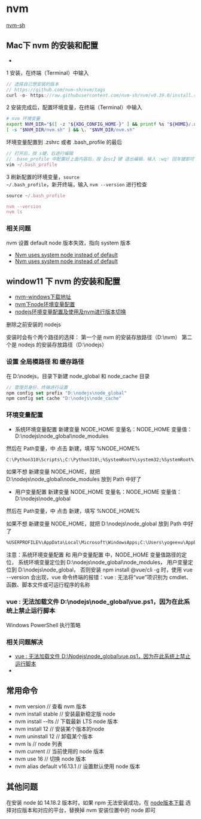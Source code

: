 # nvm

[nvm-sh](https://github.com/nvm-sh/nvm)

## Mac下 nvm 的安装和配置

- [](https://www.jianshu.com/p/038e9b0f7f39)

1 安装，在终端（Terminal）中输入

``` js
// 选择自己想安装的版本
// https://github.com/nvm-sh/nvm/tags
curl -o- https://raw.githubusercontent.com/nvm-sh/nvm/v0.39.0/install.sh | bash
```

2 安装完成后，配置环境变量，在终端（Terminal）中输入

``` bash
# nvm 环境变量
export NVM_DIR="$([ -z "${XDG_CONFIG_HOME-}" ] && printf %s "${HOME}/.nvm" || printf %s "${XDG_CONFIG_HOME}/nvm")"
[ -s "$NVM_DIR/nvm.sh" ] && \. "$NVM_DIR/nvm.sh"
```

环境变量配置到 .zshrc 或者 .bash_profile 的最后

``` js
// 打开后，按 s键，后进行编辑
// .base_profile 中配置好上面内容后，按【esc】键 退出编辑，输入 :wq! 回车键即可
vim ~/.bash_profile
```

3 刷新配置的环境变量，<code>source ~/.bash_profile</code>，新开终端，输入 <code>nvm --version</code> 进行检查

``` js
source ~/.bash_profile

nvm --version
nvm ls
```

### 相关问题

nvm 设置 default node 版本失效，指向 system 版本

- [Nvm uses system node instead of default](https://github.com/nvm-sh/nvm/issues/1184)
- [Nvm uses system node instead of default](https://github.com/cytopia/devilbox/issues/846)

## window11 下 nvm 的安装和配置

- [nvm-windows下载地址](https://github.com/coreybutler/nvm-windows/releases)
- [nvm下node环境变量配置](https://blog.csdn.net/m0_67393828/article/details/126062855)
- [nodejs环境变量配置及使用及nvm进行版本切换](https://blog.csdn.net/qappleh/article/details/98210168)

删除之前安装的 nodejs

安装时会有个两个路径的选择：
第一个是 nvm 的安装存放路径（D:\nvm）
第二个是 nodejs 的安装存放路径（D:\nodejs）

### 设置 全局模路径 和 缓存路径

在 D:\nodejs，目录下新建 node_global 和 node_cache 目录

``` js
// 管理员身份，终端进行设置
npm config set prefix "D:\nodejs\node_global"
npm config set cache "D:\nodejs\node_cache"
```

### 环境变量配置

- 系统环境变量配置
新建变量 NODE_HOME
变量名：NODE_HOME
变量值：D:\nodejs\node_global\node_modules

然后在 Path变量，中 点击 新建，填写 %NODE_HOME%

``` bash
C:\Python310\Scripts\;C:\Python310\;%SystemRoot%\system32;%SystemRoot%;%SystemRoot%\System32\Wbem;%SYSTEMROOT%\System32\WindowsPowerShell\v1.0\;%SYSTEMROOT%\System32\OpenSSH\;C:\ProgramData\chocolatey\bin;D:\Git\cmd;%NVM_HOME%;%NVM_SYMLINK%;%NODE_HOME%;
```

如果不想 新建变量 NODE_HOME，就把 D:\nodejs\node_global\node_modules 放到 Path 中好了

- 用户变量配置
新建变量 NODE_HOME
变量名：NODE_HOME
变量值：D:\nodejs\node_global

然后在 Path变量，中 点击 新建，填写 %NODE_HOME%

如果不想 新建变量 NODE_HOME，就把 D:\nodejs\node_global 放到 Path 中好了

``` bash
%USERPROFILE%\AppData\Local\Microsoft\WindowsApps;C:\Users\yogeexu\AppData\Local\Programs\oh-my-posh\bin;D:\Vscode\bin;%NVM_HOME%;%NVM_SYMLINK%;%NODE_HOME%;
```

注意：系统环境变量配置 和 用户变量配置 中，NODE_HOME 变量值路径的定位，
系统环境变量定位到 D:\nodejs\node_global\node_modules，
用户变量定位到 D:\nodejs\node_global，
否则安装 npm install @vue/cli -g 时，使用 vue --version 会出现，vue 命令终端的报错：vue : 无法将“vue”项识别为 cmdlet、函数、脚本文件或可运行程序的名称

### vue : 无法加载文件 D:\nodejs\node_global\vue.ps1，因为在此系统上禁止运行脚本

 Windows PowerShell 执行策略

### 相关问题解决

- [vue : 无法加载文件 D:\Nodejs\node_global\vue.ps1，因为在此系统上禁止运行脚本](https://blog.csdn.net/jiyuzzz/article/details/121048727)
- [](https://www.pudn.com/news/62552329b744eb386fdaeff5.html)

## 常用命令

- nvm version                // 查看 nvm 版本
- nvm install stable         // 安装最新稳定版 node
- nvm install --lts          // 下载最新 LTS node 版本
- nvm install 12             // 安装某个版本的node
- nvm uninstall 12           // 卸载某个版本
- nvm ls                     // node 列表
- nvm current                // 当前使用的 node 版本
- nvm use 16                 // 切换 node 版本
- nvm alias default v16.13.1 // 设置默认使用 node 版本

## 其他问题

在安装 node 如 14.18.2 版本时，如果 npm 无法安装成功，在 [node版本下载](https://nodejs.org/dist) 选择对应版本和对应的平台，替换掉 nvm 安装位置中的 node 即可
